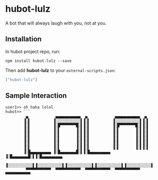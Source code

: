 # hubot-lulz

A bot that will always laugh with you, not at you.

## Installation

In hubot project repo, run:

`npm install hubot-lulz --save`

Then add **hubot-lulz** to your `external-scripts.json`:

```json
["hubot-lulz"]
```

## Sample Interaction

```
user1>> oh haha lolol
hubot>> ```
         ▄            ▄▄▄▄▄▄▄▄▄▄▄  ▄            ▄▄▄▄▄▄▄▄▄▄▄  ▄           
        ▐░▌          ▐░░░░░░░░░░░▌▐░▌          ▐░░░░░░░░░░░▌▐░▌          
        ▐░▌          ▐░█▀▀▀▀▀▀▀█░▌▐░▌          ▐░█▀▀▀▀▀▀▀█░▌▐░▌          
        ▐░▌          ▐░▌       ▐░▌▐░▌          ▐░▌       ▐░▌▐░▌          
        ▐░▌          ▐░▌       ▐░▌▐░▌          ▐░▌       ▐░▌▐░▌          
        ▐░▌          ▐░▌       ▐░▌▐░▌          ▐░▌       ▐░▌▐░▌          
        ▐░▌          ▐░▌       ▐░▌▐░▌          ▐░▌       ▐░▌▐░▌          
        ▐░▌          ▐░▌       ▐░▌▐░▌          ▐░▌       ▐░▌▐░▌          
        ▐░█▄▄▄▄▄▄▄▄▄ ▐░█▄▄▄▄▄▄▄█░▌▐░█▄▄▄▄▄▄▄▄▄ ▐░█▄▄▄▄▄▄▄█░▌▐░█▄▄▄▄▄▄▄▄▄ 
        ▐░░░░░░░░░░░▌▐░░░░░░░░░░░▌▐░░░░░░░░░░░▌▐░░░░░░░░░░░▌▐░░░░░░░░░░░▌
         ▀▀▀▀▀▀▀▀▀▀▀  ▀▀▀▀▀▀▀▀▀▀▀  ▀▀▀▀▀▀▀▀▀▀▀  ▀▀▀▀▀▀▀▀▀▀▀  ▀▀▀▀▀▀▀▀▀▀▀ 

```
